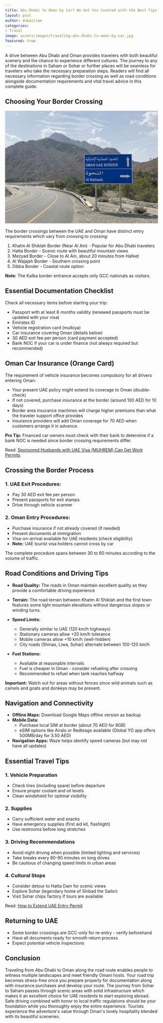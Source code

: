 ```yaml
---
title: Abu Dhabi to Oman by Car? We Got You Covered with the Best Tips!
layout: post
author: dubaitime
categories: 
- Travel
image: assets/images/traveling-abu-dhabi-to-oman-by-car.jpg
featured: true
--- 
```


A drive between Abu Dhabi and Oman provides travelers with both beautiful scenery and the chance to experience different cultures. The journey to any of the destinations in Saham or Sohar or further places will be seamless for travelers who take the necessary preparation steps. Readers will find all necessary information regarding border crossing as well as road conditions alongside documentation requirements and vital travel advice in this complete guide.

## Choosing Your Border Crossing

![uae-to-oman](/assets/images/uae-to-oman.jpg)

The border crossings between the UAE and Oman have distinct entry requirements which vary from crossing to crossing:
1. Khatm Al Shiklah Border (Near Al Ain) - Popular for Abu Dhabi travelers  
2. Hatta Border - Scenic route with beautiful mountain views  
3. Mezyad Border - Close to Al Ain, about 20 minutes from Hafeet  
4. Al Wajajah Border - Southern crossing point  
5. Dibba Border - Coastal route option  

**Note:** The Kalba border entrance accepts only GCC nationals as visitors.

## Essential Documentation Checklist
Check all necessary items before starting your trip:
- Passport with at least 6 months validity (renewed passports must be updated with your visa)  
- Emirates ID  
- Vehicle registration card (mulkiya)  
- Car insurance covering Oman (details below)  
- 30 AED exit fee per person (card payment accepted)  
- Bank NOC if your car is under finance (not always required but recommended)  

## Oman Car Insurance (Orange Card)
The requirement of vehicle insurance becomes compulsory for all drivers entering Oman:
- Your present UAE policy might extend its coverage to Oman (double-check)  
- If not covered, purchase insurance at the border (around 100 AED for 10 days)  
- Border area insurance machines will charge higher premiums than what the traveler support office provides  
- Insurance providers will add Oman coverage for 70 AED when customers arrange it in advance.  

**Pro Tip:** Financed car owners must check with their bank to determine if a bank NOC is needed since border crossing requirements differ.

Read: [Sponsored Husbands with UAE Visa (MUHREM) Can Get Work Permits](https://dubaitime.github.io/muhrem-visa-work-permit/)

## Crossing the Border Process
### 1. UAE Exit Procedures:
   - Pay 30 AED exit fee per person  
   - Present passports for exit stamps  
   - Drive through vehicle scanner  

### 2. Oman Entry Procedures:
   - Purchase insurance if not already covered (if needed)  
   - Present documents at immigration  
   - Visa-on-arrival available for UAE residents (check eligibility)  
   - **Note:** UAE tourist visa holders cannot cross by car  

The complete procedure spans between 30 to 60 minutes according to the volume of traffic.

## Road Conditions and Driving Tips
- **Road Quality:** The roads in Oman maintain excellent quality as they provide a comfortable driving experience  
- **Terrain:** The road terrain between Khatm Al Shiklah and the first town features some light mountain elevations without dangerous slopes or winding turns.  
- **Speed Limits:**  
  - Generally similar to UAE (120 km/h highways)  
  - Stationary cameras allow +20 km/h tolerance  
  - Mobile cameras allow +10 km/h (well-hidden)  
  - City roads (Shinas, Liwa, Sohar) alternate between 100-120 km/h  

- **Fuel Stations:**  
  - Available at reasonable intervals  
  - Fuel is cheaper in Oman - consider refueling after crossing  
  - Recommended to refuel when tank reaches halfway  

**Important:** Watch out for areas without fences since wild animals such as camels and goats and donkeys may be present.

## Navigation and Connectivity
- **Offline Maps:** Download Google Maps offline version as backup  
- **Mobile Data:**  
  - Purchase local SIM at border (about 70 AED for 8GB)  
  - eSIM options like Airalo or Redteago available (Global YO app offers 500MB/day for 3.50 AED)  
- **Navigation Apps:** Waze helps identify speed cameras (but may not have all updates)

## Essential Travel Tips
### 1. Vehicle Preparation
   - Check tires (including spare) before departure  
   - Ensure proper coolant and oil levels  
   - Clean windshield for optimal visibility  

### 2. Supplies
   - Carry sufficient water and snacks  
   - Have emergency supplies (first aid kit, flashlight)  
   - Use restrooms before long stretches  

### 3. Driving Recommendations
   - Avoid night driving when possible (limited lighting and services)  
   - Take breaks every 80-90 minutes on long drives  
   - Be cautious of changing speed limits in urban areas  

### 4. Cultural Stops
   - Consider detour to Hatta Dam for scenic views  
   - Explore Sohar (legendary home of Sinbad the Sailor)  
   - Visit Sohar chips factory if tours are available

Read: [How to Extend UAE Entry Permit](https://dubaitime.github.io/how-to-extend-uae-entry-permit/)

## Returning to UAE
- Some border crossings are GCC-only for re-entry - verify beforehand  
- Have all documents ready for smooth return process  
- Expect potential vehicle inspections

## Conclusion
Traveling from Abu Dhabi to Oman along the road route enables people to witness multiple landscapes and meet friendly Omani hosts. Your road trip becomes stress-free once you prepare properly for documentation along with insurance purchases and develop your route. The journey from Sohar to Saham passes through scenic areas with solid infrastructure which makes it an excellent choice for UAE residents to start exploring abroad.  
Safe driving combined with honor to local traffic regulations should be your foundation while you thoroughly enjoy the entire experience. Tourists experience the adventure's value through Oman's lovely hospitality blended with its beautiful sceneries.
